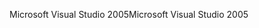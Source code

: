 <span data-ttu-id="f5f9c-101">Microsoft Visual Studio 2005</span><span class="sxs-lookup"><span data-stu-id="f5f9c-101">Microsoft Visual Studio 2005</span></span>